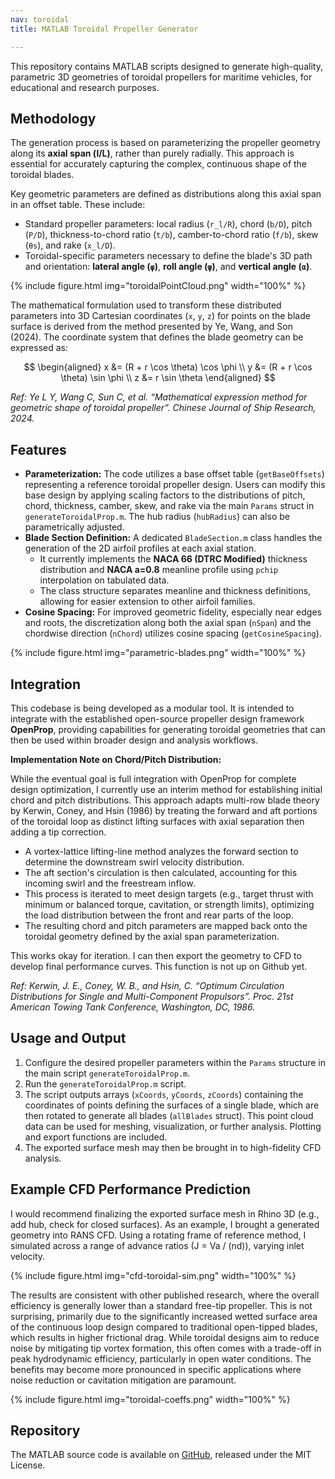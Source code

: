 ```yaml
---
nav: toroidal
title: MATLAB Toroidal Propeller Generator

---
```


This repository contains MATLAB scripts designed to generate high-quality, parametric 3D geometries of toroidal propellers for maritime vehicles, for educational and research purposes.

## Methodology

The generation process is based on parameterizing the propeller geometry along its **axial span (l/L)**, rather than purely radially. This approach is essential for accurately capturing the complex, continuous shape of the toroidal blades.

Key geometric parameters are defined as distributions along this axial span in an offset table. These include:

*   Standard propeller parameters: local radius (`r_l/R`), chord (`b/D`), pitch (`P/D`), thickness-to-chord ratio (`t/b`), camber-to-chord ratio (`f/b`), skew (`θs`), and rake (`x_l/D`).
*   Toroidal-specific parameters necessary to define the blade's 3D path and orientation: **lateral angle (`φ`)**, **roll angle (`ψ`)**, and **vertical angle (`α`)**.

{% include figure.html img="toroidalPointCloud.png" width="100%" %}

The mathematical formulation used to transform these distributed parameters into 3D Cartesian coordinates (`x`, `y`, `z`) for points on the blade surface is derived from the method presented by Ye, Wang, and Son (2024). The coordinate system that defines the blade geometry can be expressed as:

$$
\begin{aligned}
x &= (R + r \cos \theta) \cos \phi \\
y &= (R + r \cos \theta) \sin \phi \\
z &= r \sin \theta
\end{aligned}
$$

*Ref: Ye L Y, Wang C, Sun C, et al. “Mathematical expression method for geometric shape of toroidal propeller”. *Chinese Journal of Ship Research*, 2024.*

## Features

*   **Parameterization:** The code utilizes a base offset table (`getBaseOffsets`) representing a reference toroidal propeller design. Users can modify this base design by applying scaling factors to the distributions of pitch, chord, thickness, camber, skew, and rake via the main `Params` struct in `generateToroidalProp.m`. The hub radius (`hubRadius`) can also be parametrically adjusted.
*   **Blade Section Definition:** A dedicated `BladeSection.m` class handles the generation of the 2D airfoil profiles at each axial station.
    *   It currently implements the **NACA 66 (DTRC Modified)** thickness distribution and **NACA a=0.8** meanline profile using `pchip` interpolation on tabulated data.
    *   The class structure separates meanline and thickness definitions, allowing for easier extension to other airfoil families.
*   **Cosine Spacing:** For improved geometric fidelity, especially near edges and roots, the discretization along both the axial span (`nSpan`) and the chordwise direction (`nChord`) utilizes cosine spacing (`getCosineSpacing`).

{% include figure.html img="parametric-blades.png" width="100%" %}

## Integration

This codebase is being developed as a modular tool. It is intended to integrate with the established open-source propeller design framework **OpenProp**, providing capabilities for generating toroidal geometries that can then be used within broader design and analysis workflows.

**Implementation Note on Chord/Pitch Distribution:**

While the eventual goal is full integration with OpenProp for complete design optimization, I currently use an interim method for establishing initial chord and pitch distributions. This approach adapts multi-row blade theory by Kerwin, Coney, and Hsin (1986) by treating the forward and aft portions of the toroidal loop as distinct lifting surfaces with axial separation then adding a tip correction.

*   A vortex-lattice lifting-line method analyzes the forward section to determine the downstream swirl velocity distribution.
*   The aft section's circulation is then calculated, accounting for this incoming swirl and the freestream inflow.
*   This process is iterated to meet design targets (e.g., target thrust with minimum or balanced torque, cavitation, or strength limits), optimizing the load distribution between the front and rear parts of the loop.
*   The resulting chord and pitch parameters are mapped back onto the toroidal geometry defined by the axial span parameterization.

This works okay for iteration. I can then export the geometry to CFD to develop final performance curves. This function is not up on Github yet.

*Ref: Kerwin, J. E., Coney, W. B., and Hsin, C. “Optimum Circulation Distributions for Single and Multi-Component Propulsors”. Proc. 21st American Towing Tank Conference, Washington, DC, 1986.*

## Usage and Output

1.  Configure the desired propeller parameters within the `Params` structure in the main script `generateToroidalProp.m`.
2.  Run the `generateToroidalProp.m` script.
3.  The script outputs arrays (`xCoords`, `yCoords`, `zCoords`) containing the coordinates of points defining the surfaces of a single blade, which are then rotated to generate all blades (`allBlades` struct). This point cloud data can be used for meshing, visualization, or further analysis. Plotting and export functions are included.
4.  The exported surface mesh may then be brought in to high-fidelity CFD analysis.

## Example CFD Performance Prediction

I would recommend finalizing the exported surface mesh in Rhino 3D (e.g., add hub, check for closed surfaces). As an example, I brought a generated geometry into RANS CFD. Using a rotating frame of reference method, I simulated across a range of advance ratios (J = Va / (nd)), varying inlet velocity.

{% include figure.html img="cfd-toroidal-sim.png" width="100%" %}

The results are consistent with other published research, where the overall efficiency is generally lower than a standard free-tip propeller. This is not surprising, primarily due to the significantly increased wetted surface area of the continuous loop design compared to traditional open-tipped blades, which results in higher frictional drag. While toroidal designs aim to reduce noise by mitigating tip vortex formation, this often comes with a trade-off in peak hydrodynamic efficiency, particularly in open water conditions. The benefits may become more pronounced in specific applications where noise reduction or cavitation mitigation are paramount.

{% include figure.html img="toroidal-coeffs.png" width="100%" %}

## Repository

The MATLAB source code is available on [GitHub](https://github.com/ccluett/toroidal), released under the MIT License.


<link rel="stylesheet" href="https://cdn.jsdelivr.net/npm/katex@0.15.1/dist/katex.min.css" integrity="sha384-R4558gYOUz8mP9YWpZJjofhk+zx0AS11p36HnD2ZKj/6JR5z27gSSULCNHIRReVs" crossorigin="anonymous">
<script defer src="https://cdn.jsdelivr.net/npm/katex@0.15.1/dist/katex.min.js" integrity="sha384-z1fJDqw8ZApjGO3/unPWUPsIymfsJmyrDVWC8Tv/a1HeOtGmkwNd/7xUS0Xcnvsx" crossorigin="anonymous"></script>
<script defer src="https://cdn.jsdelivr.net/npm/katex@0.15.1/dist/contrib/auto-render.min.js" integrity="sha384-+XBljXPPiv+OzfbB3cVmLHf4hdUFHlWNZN5spNQ7rmHTXpd7WvJum6fIACpNNfIR" crossorigin="anonymous"
    onload="renderMathInElement(document.body);"></script>
<script>
  document.addEventListener("DOMContentLoaded", function() {
        renderMathInElement(document.body, {
          // customised options
          // • auto-render specific keys, e.g.:
          delimiters: [
              {left: '$$', right: '$$', display: true},
              {left: '$', right: '$', display: false},
              {left: '\\(', right: '\\)', display: false},
              {left: '\\[', right: '\\]', display: true}
          ],
          // • rendering keys, e.g.:
          throwOnError : false
        });
    });
</script>
